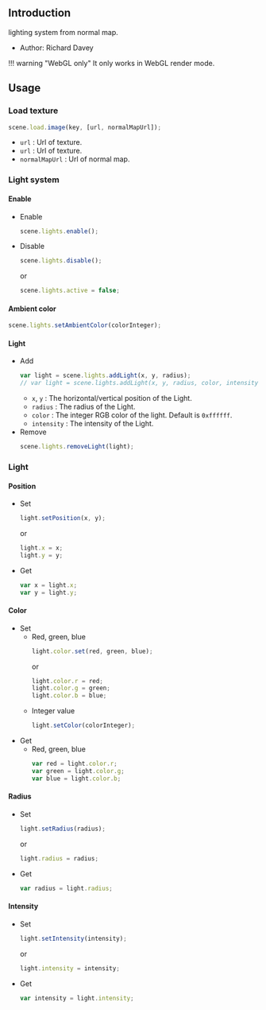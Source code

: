## Introduction

lighting system from normal map.

- Author: Richard Davey

!!! warning "WebGL only"
    It only works in WebGL render mode.

## Usage

### Load texture

```javascript
scene.load.image(key, [url, normalMapUrl]);
```

- `url` : Url of texture.
- `url` : Url of texture.
- `normalMapUrl` : Url of normal map.

### Light system

#### Enable

- Enable
    ```javascript
    scene.lights.enable();
    ```
- Disable
    ```javascript
    scene.lights.disable();
    ```
    or
    ```javascript
    scene.lights.active = false;
    ```

#### Ambient color

```javascript
scene.lights.setAmbientColor(colorInteger);
```

#### Light

- Add
    ```javascript
    var light = scene.lights.addLight(x, y, radius);
    // var light = scene.lights.addLight(x, y, radius, color, intensity);
    ```
    - `x`, `y` : The horizontal/vertical position of the Light.
    - `radius` : The radius of the Light.
    - `color` : The integer RGB color of the light. Default is `0xffffff`.
    - `intensity` : The intensity of the Light.
- Remove
    ```javascript
    scene.lights.removeLight(light);
    ```

### Light

#### Position

- Set
    ```javascript
    light.setPosition(x, y);
    ```
    or
    ```javascript
    light.x = x;
    light.y = y;
    ```
- Get
    ```javascript
    var x = light.x;
    var y = light.y;
    ```

#### Color

- Set
    - Red, green, blue
        ```javascript
        light.color.set(red, green, blue);
        ```
        or
        ```javascript
        light.color.r = red;
        light.color.g = green;
        light.color.b = blue;
        ```
    - Integer value
        ```javascript
        light.setColor(colorInteger);
        ```
- Get
    - Red, green, blue
        ```javascript
        var red = light.color.r;
        var green = light.color.g;
        var blue = light.color.b;
        ```

#### Radius

- Set
    ```javascript
    light.setRadius(radius);
    ```
    or
    ```javascript
    light.radius = radius;
    ```
- Get
    ```javascript
    var radius = light.radius;
    ```

#### Intensity

- Set
    ```javascript
    light.setIntensity(intensity);
    ```
    or
    ```javascript
    light.intensity = intensity;
    ```
- Get
    ```javascript
    var intensity = light.intensity;
    ```